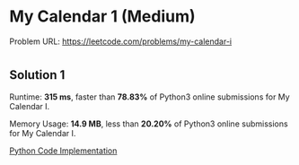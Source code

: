 # My Calendar 1 (Medium)

Problem URL: https://leetcode.com/problems/my-calendar-i

#

## Solution 1

Runtime: **315 ms**, faster than **78.83%** of Python3 online submissions for My Calendar I.

Memory Usage: **14.9 MB**, less than **20.20%** of Python3 online submissions for My Calendar I.

[Python Code Implementation](my_calendar_1.py)


